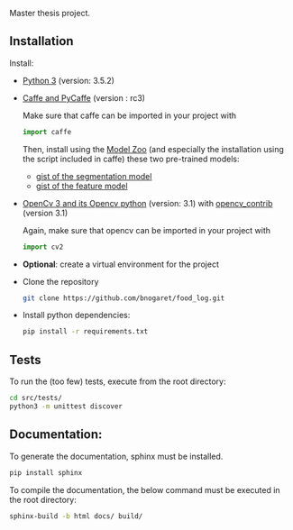 Master thesis project.

## Installation

Install:
- [Python 3](https://www.python.org/downloads/) (version: 3.5.2)
- [Caffe and PyCaffe](http://caffe.berkeleyvision.org/installation.html) (version : rc3)

    Make sure that caffe can be imported in your project with
    ```Python
    import caffe
    ```

    Then, install using the [Model Zoo](https://github.com/BVLC/caffe/wiki/Model-Zoo) (and especially the installation using the script included in caffe) these two pre-trained models:
    - [gist of the segmentation model](https://gist.github.com/jimmie33/339fd0a938ed026692267a60b44c0c58)
    - [gist of the feature model](https://gist.github.com/ksimonyan/3785162f95cd2d5fee77)
- [OpenCv 3 and its Opencv python](http://opencv.org/downloads.html) (version: 3.1) with [opencv_contrib](https://github.com/opencv/opencv_contrib) (version 3.1)

    Again, make sure that opencv can be imported in your project with
    ```Python
    import cv2
    ```
- **Optional**: create a virtual environment for the project
- Clone the repository
    ```bash
    git clone https://github.com/bnogaret/food_log.git
    ```
- Install python dependencies:
    ```bash
    pip install -r requirements.txt
    ```

## Tests

To run the (too few) tests, execute from the root directory:
```bash
cd src/tests/
python3 -m unittest discover
```

## Documentation:

To generate the documentation, sphinx must be installed.
```bash
pip install sphinx
```

To compile the documentation, the below command must be
executed in the root directory:

```bash
sphinx-build -b html docs/ build/
```

